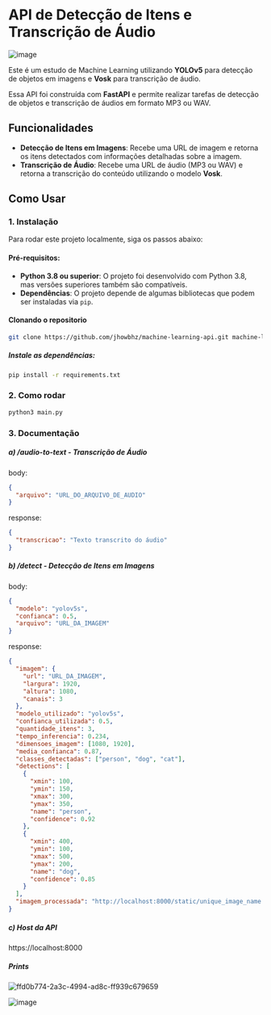 # API de Detecção de Itens e Transcrição de Áudio
![image](https://github.com/user-attachments/assets/aa7a6acb-4cf6-428c-acad-8d03d4cecf66)

Este é um estudo de Machine Learning utilizando **YOLOv5** para detecção de objetos em imagens e **Vosk** para transcrição de áudio. 

Essa API foi construída com **FastAPI** e permite realizar tarefas de detecção de objetos e transcrição de áudios em formato MP3 ou WAV.

## Funcionalidades

- **Detecção de Itens em Imagens**: Recebe uma URL de imagem e retorna os itens detectados com informações detalhadas sobre a imagem.
- **Transcrição de Áudio**: Recebe uma URL de áudio (MP3 ou WAV) e retorna a transcrição do conteúdo utilizando o modelo **Vosk**.

## Como Usar

### 1. Instalação

Para rodar este projeto localmente, siga os passos abaixo:

#### Pré-requisitos:

- **Python 3.8 ou superior**: O projeto foi desenvolvido com Python 3.8, mas versões superiores também são compatíveis.
- **Dependências**: O projeto depende de algumas bibliotecas que podem ser instaladas via `pip`.

#### Clonando o repositorio

```bash
git clone https://github.com/jhowbhz/machine-learning-api.git machine-learning-api && cd machine-learning-api
```

##### Instale as dependências:

```bash
pip install -r requirements.txt
```

### 2. Como rodar
```bash
python3 main.py
```

### 3. Documentação

##### a) /audio-to-text - Transcrição de Áudio

body:
```json
{
  "arquivo": "URL_DO_ARQUIVO_DE_AUDIO"
}
```

response:
```json
{
  "transcricao": "Texto transcrito do áudio"
}
```

##### b) /detect - Detecção de Itens em Imagens

body:
```json
{
  "modelo": "yolov5s",
  "confianca": 0.5,
  "arquivo": "URL_DA_IMAGEM"
}
```
response:
```json
{
  "imagem": {
    "url": "URL_DA_IMAGEM",
    "largura": 1920,
    "altura": 1080,
    "canais": 3
  },
  "modelo_utilizado": "yolov5s",
  "confianca_utilizada": 0.5,
  "quantidade_itens": 3,
  "tempo_inferencia": 0.234,
  "dimensoes_imagem": [1080, 1920],
  "media_confianca": 0.87,
  "classes_detectadas": ["person", "dog", "cat"],
  "detections": [
    {
      "xmin": 100,
      "ymin": 150,
      "xmax": 300,
      "ymax": 350,
      "name": "person",
      "confidence": 0.92
    },
    {
      "xmin": 400,
      "ymin": 100,
      "xmax": 500,
      "ymax": 200,
      "name": "dog",
      "confidence": 0.85
    }
  ],
  "imagem_processada": "http://localhost:8000/static/unique_image_name.jpg"
}
```

##### c) Host da API
https://localhost:8000

##### Prints
![ffd0b774-2a3c-4994-ad8c-ff939c679659](https://github.com/user-attachments/assets/5d6994e9-f7ea-4a9e-bf4f-82c2ccb39879)

![image](https://github.com/user-attachments/assets/aff341d0-9dab-4ae8-9b9c-5e96a64a7409)
